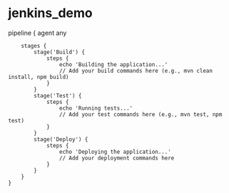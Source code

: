 # jenkins_demo
pipeline {
        agent any

        stages {
            stage('Build') {
                steps {
                    echo 'Building the application...'
                    // Add your build commands here (e.g., mvn clean install, npm build)
                }
            }
            stage('Test') {
                steps {
                    echo 'Running tests...'
                    // Add your test commands here (e.g., mvn test, npm test)
                }
            }
            stage('Deploy') {
                steps {
                    echo 'Deploying the application...'
                    // Add your deployment commands here
                }
            }
        }
    }
